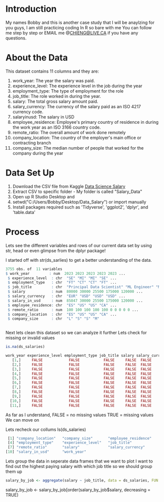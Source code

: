 # Introduction
My names Bobby and this is another case study that I will be anaylzing for you guys, I am still practicing coding In R so bare with me
You can follow me step by step or EMAIL me @CHIENG@LIVE.CA if you have any questions.

# About the Data 
This dataset contains 11 columns and they are:

1)  work_year: The year the salary was paid.
2)  experience_level: The experience level in the job during the year
3)  employment_type: The type of employment for the role
4)  job_title: The role worked in during the year.
5)  salary: The total gross salary amount paid.
6)   salary_currency: The currency of the salary paid as an ISO 4217 currency code.
7)  salaryinusd: The salary in USD
8)  employee_residence: Employee's primary country of residence in during the work year as an ISO 3166 country code.
9) remote_ratio: The overall amount of work done remotely
10) company_location: The country of the employer's main office or contracting branch
11) company_size: The median number of people that worked for the company during the year

#  Data Set Up
1. Download the CSV file from Kaggle [Data Science Salary](https://www.kaggle.com/datasets/arnabchaki/data-science-salaries-2023)
2. Extract CSV to specific folder - My folder is called "Salary_Data"
3. Open up R Studio Desktop and 
4. setwd("C:/Users/Bobby/Desktop/Data_Salary") or import manually
5. Install packages required such as 'Tidyverse', 'ggplot2', 'dplyr', and 'table.data'



# Process

Lets see the different variables and rows of our current data set by using str, head or even glimpse from the dplyr package!

I started off with  str(ds_sarlies) to get a better understanding of the data.
```r
3755 obs. of  11 variables
$ work_year         : num  2023 2023 2023 2023 2023 ...
 $ experience_level  : chr  "SE" "MI" "MI" "SE" ...
 $ employment_type   : chr  "FT" "CT" "CT" "FT" ...
 $ job_title         : chr  "Principal Data Scientist" "ML Engineer" "ML Engineer" "Data Scientist" ...
 $ salary            : num  80000 30000 25500 175000 120000 ...
 $ salary_currency   : chr  "EUR" "USD" "USD" "USD" ...
 $ salary_in_usd     : num  85847 30000 25500 175000 120000 ...
 $ employee_residence: chr  "ES" "US" "US" "CA" ...
 $ remote_ratio      : num  100 100 100 100 100 0 0 0 0 0 ...
 $ company_location  : chr  "ES" "US" "US" "CA" ...
 $ company_size      : chr  "L" "S" "S" "M"
 
```

Next lets clean this dataset so we can analyze it further
Lets check for missing or invalid values
```R
is.na(ds_salaries)

work_year experience_level employment_type job_title salary salary_currency salary_in_usd employee_residence
   [1,]     FALSE            FALSE           FALSE     FALSE  FALSE           FALSE         FALSE              FALSE
   [2,]     FALSE            FALSE           FALSE     FALSE  FALSE           FALSE         FALSE              FALSE
   [3,]     FALSE            FALSE           FALSE     FALSE  FALSE           FALSE         FALSE              FALSE
   [4,]     FALSE            FALSE           FALSE     FALSE  FALSE           FALSE         FALSE              FALSE
   [5,]     FALSE            FALSE           FALSE     FALSE  FALSE           FALSE         FALSE              FALSE
   [6,]     FALSE            FALSE           FALSE     FALSE  FALSE           FALSE         FALSE              FALSE
   [7,]     FALSE            FALSE           FALSE     FALSE  FALSE           FALSE         FALSE              FALSE
   [8,]     FALSE            FALSE           FALSE     FALSE  FALSE           FALSE         FALSE              FALSE
   [9,]     FALSE            FALSE           FALSE     FALSE  FALSE           FALSE         FALSE              FALSE
  [10,]     FALSE            FALSE           FALSE     FALSE  FALSE           FALSE         FALSE              FALSE
  [11,]     FALSE            FALSE           FALSE     FALSE  FALSE           FALSE         FALSE              FALSE
  ```
As far as I understand, FALSE = no missing values
TRUE = missing values
We can move on

Lets recheck our collums
ls(ds_salaries)
```r
 [1] "company_location"   "company_size"       "employee_residence"
 [4] "employment_type"    "experience_level"   "job_title"         
 [7] "remote_ratio"       "salary"             "salary_currency"   
[10] "salary_in_usd"      "work_year"         
```

Lets group the data in seperate data frames that we want to plot
I want to find out the highest paying salary with which job title so we should group them up

```r
salary_by_job <- aggregate(salary ~ job_title, data = ds_salaries, FUN = max)
```

salary_by_job <- salary_by_job[order(salary_by_job$salary, decreasing = TRUE)
